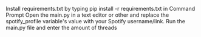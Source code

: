 Install requirements.txt by typing pip install -r requirements.txt in Command Prompt
Open the main.py in a text editor or other and replace the spotify_profile variable's value with your Spotify username/link.
Run the main.py file and enter the amount of threads
